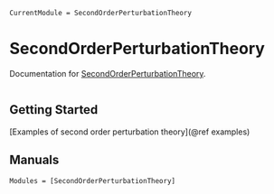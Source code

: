 ```@meta
CurrentModule = SecondOrderPerturbationTheory
```

# SecondOrderPerturbationTheory

Documentation for [SecondOrderPerturbationTheory](https://github.com/Quantum-Many-Body/SecondOrderPerturbationTheory.jl).

```@index
```
## Getting Started

[Examples of second order perturbation theory](@ref examples)


## Manuals
```@autodocs
Modules = [SecondOrderPerturbationTheory]
```
